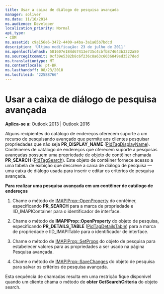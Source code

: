 ```yaml
---
title: Usar a caixa de diálogo de pesquisa avançada
manager: soliver
ms.date: 11/16/2014
ms.audience: Developer
localization_priority: Normal
api_type:
- COM
ms.assetid: c9a156e6-3472-4409-a4ba-3a1a65b7bdcd
description: 'Última modificação: 23 de julho de 2011'
ms.openlocfilehash: 581607e184d67413e735c4cbfb874643b3222a80
ms.sourcegitcommit: 0cf39e5382b8c6f236c8a63c6036849ed3527ded
ms.translationtype: MT
ms.contentlocale: pt-BR
ms.lasthandoff: 08/23/2018
ms.locfileid: "22588766"
---
```

# <a name="using-an-advanced-search-dialog-box"></a>Usar a caixa de diálogo de pesquisa avançada

  
  
**Aplica-se a**: Outlook 2013 | Outlook 2016 
  
Alguns recipientes do catálogo de endereços oferecem suporte a um recurso de pesquisando avançado que permite aos clientes pesquisar propriedades que não seja **PR_DISPLAY_NAME** ([PidTagDisplayName](pidtagdisplayname-canonical-property.md)). Contêineres de catálogo de endereços que oferecem suporte a pesquisas avançadas possuem uma propriedade de objeto de contêiner chamada **PR_SEARCH** ([PidTagSearch](pidtagsearch-canonical-property.md)). Este objeto de contêiner fornece acesso a uma tabela de exibição que descreve a caixa de diálogo de pesquisa — uma caixa de diálogo usada para inserir e editar os critérios de pesquisa avançada.
  
 **Para realizar uma pesquisa avançada em um contêiner de catálogo de endereços**
  
1. Chame o método de [IMAPIProp::OpenProperty](imapiprop-openproperty.md) do contêiner, especificando **PR_SEARCH** para a marca de propriedade e IID_IMAPIContainer para o identificador de interface. 
    
2. Chame o método de **IMAPIProp::OpenProperty** do objeto de pesquisa, especificando **PR_DETAILS_TABLE** ([PidTagDetailsTable](pidtagdetailstable-canonical-property.md)) para a marca de propriedade e IID_IMAPITable para o identificador de interface. 
    
3. Chame o método de [IMAPIProp::SetProps](imapiprop-setprops.md) do objeto de pesquisa para estabelecer valores para as propriedades a ser usado na página Pesquisa avançada. 
    
4. Chame o método de [IMAPIProp::SaveChanges](imapiprop-savechanges.md) do objeto de pesquisa para salvar os critérios de pesquisa avançada. 
    
Esta sequência de chamadas resulta em uma restrição fique disponível quando um cliente chama o método de **obter GetSearchCriteria** do objeto search. 
  

